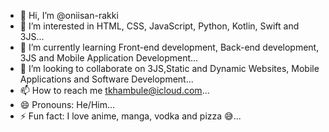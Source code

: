 - 👋 Hi, I’m @oniisan-rakki
- 👀 I’m interested in HTML, CSS, JavaScript, Python, Kotlin, Swift and 3JS...
- 🌱 I’m currently learning Front-end development, Back-end development, 3JS and Mobile Application Development...
- 💞️ I’m looking to collaborate on 3JS,Static and Dynamic Websites, Mobile Applications and Software Development...
- 📫 How to reach me tkhambule@icloud.com...
- 😄 Pronouns: He/Him...
- ⚡ Fun fact: I love anime, manga, vodka and pizza 😅...

<!---
oniisan-rakki/oniisan-rakki is a ✨ special ✨ repository because its `README.md` (this file) appears on your GitHub profile.
You can click the Preview link to take a look at your changes.
--->
